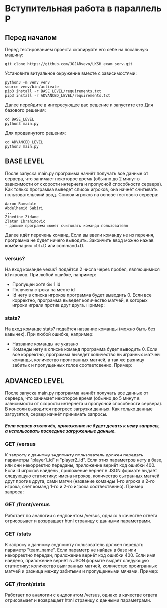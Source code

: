 # Вступительная работа в параллель P

## Перед началом

Перед тестированием проекта скопируйте его себе на локальную машину:
```
git clone https://github.com/JOJARvevo/LKSH_exam_serv.git
```

Установите витуальное окружение вместе с зависимостями:
```
python3 -m venv venv
source venv/bin/activate
pip3 install -r BASE_LEVEL/requirements.txt
pip3 install -r ADVANCED_LEVEL/requirements.txt
```

Далее перейдите в интересующее вас решение и запустите его
Для базового решения:
```
cd BASE_LEVEL
python3 main.py
```
Для продвинутого решения:
```
cd ADVANCED_LEVEL
python3 main.py
```
## BASE LEVEL

После запуска main.py программа начнёт получать все данные от сервера, что занимает некоторое время (обычно до 2 минут в зависимости от скорости интернета и пропусной способности сервера). Как только программа выведет список игроков, она начнёт считывать пользовательский ввод. Список игроков на основе тестового сервера:
```
Aaron Ramsdale
Abdelhamid Sabiri
...
Zinedine Zidane
Zlatan Ibrahimovic
- дальше программа может считывать команды пользователя
```
Далее идёт перечень команд. Если вы ввели команду не из перечня, программа не будет ничего выводить. Закончить ввод можно нажав комбинацию ctrl+D или command+D.

### versus?

На вход команде vesus? подаётся 2 числа через пробел, являющимися id игроков. При любой ошибке, например:
- Пропущен хотя бы 1 id
- Получена строка на месте id
- Id нету в списка игроков
программа будет выводить 0.
Если все корректно, программа выведет количество матчей, в которых игроки играли против друг друга. Пример:

### stats?

На вход команде stats? подаётся название команды (можно быть без кавычек). При любой ошибке, например:
- Название команды не указано
- Команды нету в списке команд
программа будет выводить 0.
Если все корректно, программа выведет количество выигранных матчей команды, количество проигранных матчей, а так же разницу забитых и пропущенных голов соответсвенно. Пример:

## ADVANCED LEVEL

После запуска main.py программа начнёт получать все данные от сервера, что занимает некоторое время (обычно до 5 минут в зависимости от скорости интернета и пропусной способности сервера). В консоли выводится прогресс загрузки данных. Как только данные загрузятся, сервер начнёт принимать запросы. 
##### Если сервер отключён, приложение не будет делать к нему запросы, а использовать последние загруженные данные.

### GET /versus

К запросу к данному эндпоинту пользователь должен передать параметры "player1_id" и "player2_id". Если этих параметров нету в базе, или они некорректно переданы, приложение вернёт код ошибки 400.
Если id игроков найдены, приложение вернёт в JSON формате выдаёт следующую статистику: имена игроков, количество сыгранных матчей друг против друга, сами матчи (название команды 1-го игрока и 2-го игрока, счет команд 1-го и 2-го игрока соотвественно). Пример запроса:

### GET /front/versus

Работает по аналогии с ендпоинтом /versus, однако в качестве ответа отрисовыает и возвращает html страницу с данными параметрами.

### GET /stats

К запросу к данному эндпоинту пользователь должен передать параметр "team_name". Если параметр не найден в базе или некорректно передан, приложение вернёт код ошибки 400.
Если имя найдено, приложение вернёт в JSON формате выдаёт следующую статистику: количество выигранных матчей, количество проигранных матчей и разница между забитыми и пропущенными мячами. Пример:

### GET /front/stats

Работает по аналогии с ендпоинтом /versus, однако в качестве ответа отрисовыает и возвращает html страницу с данными параметрами.




